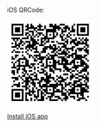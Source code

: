 iOS QRCode:

![iOS Qrcode](download.png)

[Install iOS app](itms-services://?action=download-manifest&url=https://raw.githubusercontent.com/chabok-io/chabok-assets/master/sample-app/chabok_sample.plist)
